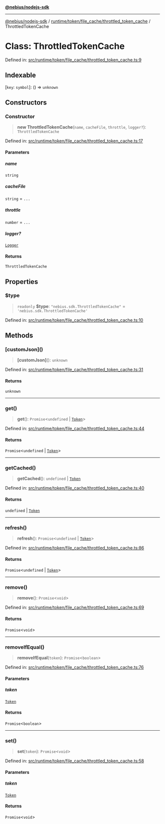 [**@nebius/nodejs-sdk**](../../../../../README.md)

***

[@nebius/nodejs-sdk](../../../../../README.md) / [runtime/token/file\_cache/throttled\_token\_cache](../README.md) / ThrottledTokenCache

# Class: ThrottledTokenCache

Defined in: [src/runtime/token/file\_cache/throttled\_token\_cache.ts:9](https://github.com/nebius/nodejs-sdk/blob/a37d220b2851e3bf0d396cb03828d544f584df45/src/runtime/token/file_cache/throttled_token_cache.ts#L9)

## Indexable

\[`key`: `symbol`\]: () => `unknown`

## Constructors

### Constructor

> **new ThrottledTokenCache**(`name`, `cacheFile`, `throttle`, `logger?`): `ThrottledTokenCache`

Defined in: [src/runtime/token/file\_cache/throttled\_token\_cache.ts:17](https://github.com/nebius/nodejs-sdk/blob/a37d220b2851e3bf0d396cb03828d544f584df45/src/runtime/token/file_cache/throttled_token_cache.ts#L17)

#### Parameters

##### name

`string`

##### cacheFile

`string` = `...`

##### throttle

`number` = `...`

##### logger?

[`Logger`](../../../../util/logging/classes/Logger.md)

#### Returns

`ThrottledTokenCache`

## Properties

### $type

> `readonly` **$type**: `"nebius.sdk.ThrottledTokenCache"` = `'nebius.sdk.ThrottledTokenCache'`

Defined in: [src/runtime/token/file\_cache/throttled\_token\_cache.ts:10](https://github.com/nebius/nodejs-sdk/blob/a37d220b2851e3bf0d396cb03828d544f584df45/src/runtime/token/file_cache/throttled_token_cache.ts#L10)

## Methods

### \[customJson\]()

> **\[customJson\]**(): `unknown`

Defined in: [src/runtime/token/file\_cache/throttled\_token\_cache.ts:31](https://github.com/nebius/nodejs-sdk/blob/a37d220b2851e3bf0d396cb03828d544f584df45/src/runtime/token/file_cache/throttled_token_cache.ts#L31)

#### Returns

`unknown`

***

### get()

> **get**(): `Promise`\<`undefined` \| [`Token`](../../../classes/Token.md)\>

Defined in: [src/runtime/token/file\_cache/throttled\_token\_cache.ts:44](https://github.com/nebius/nodejs-sdk/blob/a37d220b2851e3bf0d396cb03828d544f584df45/src/runtime/token/file_cache/throttled_token_cache.ts#L44)

#### Returns

`Promise`\<`undefined` \| [`Token`](../../../classes/Token.md)\>

***

### getCached()

> **getCached**(): `undefined` \| [`Token`](../../../classes/Token.md)

Defined in: [src/runtime/token/file\_cache/throttled\_token\_cache.ts:40](https://github.com/nebius/nodejs-sdk/blob/a37d220b2851e3bf0d396cb03828d544f584df45/src/runtime/token/file_cache/throttled_token_cache.ts#L40)

#### Returns

`undefined` \| [`Token`](../../../classes/Token.md)

***

### refresh()

> **refresh**(): `Promise`\<`undefined` \| [`Token`](../../../classes/Token.md)\>

Defined in: [src/runtime/token/file\_cache/throttled\_token\_cache.ts:86](https://github.com/nebius/nodejs-sdk/blob/a37d220b2851e3bf0d396cb03828d544f584df45/src/runtime/token/file_cache/throttled_token_cache.ts#L86)

#### Returns

`Promise`\<`undefined` \| [`Token`](../../../classes/Token.md)\>

***

### remove()

> **remove**(): `Promise`\<`void`\>

Defined in: [src/runtime/token/file\_cache/throttled\_token\_cache.ts:69](https://github.com/nebius/nodejs-sdk/blob/a37d220b2851e3bf0d396cb03828d544f584df45/src/runtime/token/file_cache/throttled_token_cache.ts#L69)

#### Returns

`Promise`\<`void`\>

***

### removeIfEqual()

> **removeIfEqual**(`token`): `Promise`\<`boolean`\>

Defined in: [src/runtime/token/file\_cache/throttled\_token\_cache.ts:76](https://github.com/nebius/nodejs-sdk/blob/a37d220b2851e3bf0d396cb03828d544f584df45/src/runtime/token/file_cache/throttled_token_cache.ts#L76)

#### Parameters

##### token

[`Token`](../../../classes/Token.md)

#### Returns

`Promise`\<`boolean`\>

***

### set()

> **set**(`token`): `Promise`\<`void`\>

Defined in: [src/runtime/token/file\_cache/throttled\_token\_cache.ts:58](https://github.com/nebius/nodejs-sdk/blob/a37d220b2851e3bf0d396cb03828d544f584df45/src/runtime/token/file_cache/throttled_token_cache.ts#L58)

#### Parameters

##### token

[`Token`](../../../classes/Token.md)

#### Returns

`Promise`\<`void`\>

